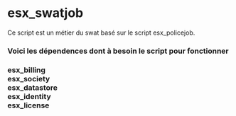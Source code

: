 # esx_swatjob

Ce script est un métier du swat basé sur le script esx_policejob.

<h3>Voici les dépendences dont à besoin le script pour fonctionner<h3>

esx_billing
<br>
esx_society
<br>
esx_datastore
<br>
esx_identity
<br>
esx_license

